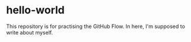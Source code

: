 # hello-world
This repository is for practising the GitHub Flow.
In here, I'm supposed to write about myself.
